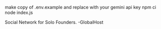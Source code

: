 make copy of .env.example and replace with your gemini api key
npm ci
node index.js

Social Network for Solo Founders. -GlobalHost

